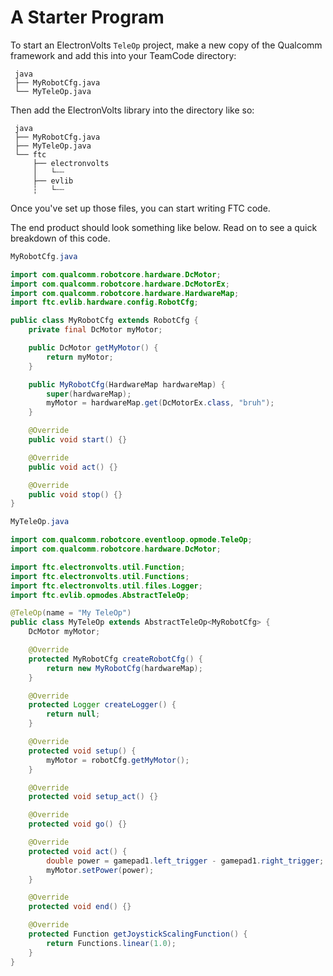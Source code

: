 # A Starter Program

To start an ElectronVolts `TeleOp` project, make a new copy of the Qualcomm framework and add this into your TeamCode directory:

```
 java
 ├── MyRobotCfg.java
 └── MyTeleOp.java
```

Then add the ElectronVolts library into the directory like so:

```
 java
 ├── MyRobotCfg.java
 ├── MyTeleOp.java
 └── ftc
     ├── electronvolts
     │   └┄┄
     ├── evlib
     ┆   └┄┄
```

Once you've set up those files, you can start writing FTC code.

The end product should look something like below. Read on to see a quick breakdown of this code.
```java
MyRobotCfg.java

import com.qualcomm.robotcore.hardware.DcMotor;
import com.qualcomm.robotcore.hardware.DcMotorEx;
import com.qualcomm.robotcore.hardware.HardwareMap;
import ftc.evlib.hardware.config.RobotCfg;

public class MyRobotCfg extends RobotCfg {
    private final DcMotor myMotor;

    public DcMotor getMyMotor() {
        return myMotor;
    }

    public MyRobotCfg(HardwareMap hardwareMap) {
        super(hardwareMap);
        myMotor = hardwareMap.get(DcMotorEx.class, "bruh");
    }

    @Override
    public void start() {}

    @Override
    public void act() {}

    @Override
    public void stop() {}
}

MyTeleOp.java

import com.qualcomm.robotcore.eventloop.opmode.TeleOp;
import com.qualcomm.robotcore.hardware.DcMotor;

import ftc.electronvolts.util.Function;
import ftc.electronvolts.util.Functions;
import ftc.electronvolts.util.files.Logger;
import ftc.evlib.opmodes.AbstractTeleOp;

@TeleOp(name = "My TeleOp")
public class MyTeleOp extends AbstractTeleOp<MyRobotCfg> {
    DcMotor myMotor;

    @Override
    protected MyRobotCfg createRobotCfg() {
        return new MyRobotCfg(hardwareMap);
    }

    @Override
    protected Logger createLogger() {
        return null;
    }

    @Override
    protected void setup() {
        myMotor = robotCfg.getMyMotor();
    }

    @Override
    protected void setup_act() {}

    @Override
    protected void go() {}

    @Override
    protected void act() {
        double power = gamepad1.left_trigger - gamepad1.right_trigger;
        myMotor.setPower(power);
    }

    @Override
    protected void end() {}

    @Override
    protected Function getJoystickScalingFunction() {
        return Functions.linear(1.0);
    }
}
```

